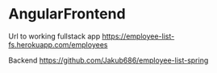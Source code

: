 # AngularFrontend

Url to working fullstack app
https://employee-list-fs.herokuapp.com/employees

Backend https://github.com/Jakub686/employee-list-spring
